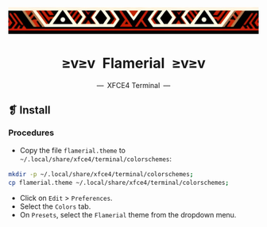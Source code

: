 <p align="center">
    <img alt="" src="../../assets/images/ornament.png" width=1020 />
</p>
<h1 align="center">≥v≥v&ensp;Flamerial&ensp;≥v≥v</h1>
<p align="center">—&ensp;XFCE4 Terminal&ensp;—</p>

## ❡ Install
### Procedures
- Copy the file `flamerial.theme` to `~/.local/share/xfce4/terminal/colorschemes`:

```zsh
mkdir -p ~/.local/share/xfce4/terminal/colorschemes;
cp flamerial.theme ~/.local/share/xfce4/terminal/colorschemes;
```

- Click on `Edit` > `Preferences`.
- Select the `Colors` tab.
- On `Presets`, select the `Flamerial` theme from the dropdown menu.
